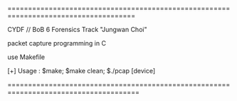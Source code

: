 =====================================================================================

CYDF // BoB 6 Forensics Track "Jungwan Choi"

packet capture programming in C

use Makefile

[+] Usage : $make; $make clean; $./pcap [device]

======================================================================================
